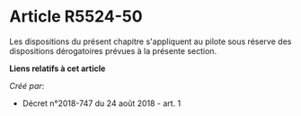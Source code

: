 # Article R5524-50

Les dispositions du présent chapitre s'appliquent au pilote sous réserve des dispositions dérogatoires prévues à la présente
section.

**Liens relatifs à cet article**

_Créé par_:

  - Décret n°2018-747 du 24 août 2018 - art. 1
